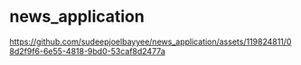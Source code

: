 # news_application

https://github.com/sudeepjoelbayyee/news_application/assets/119824811/08d2f9f6-6e55-4818-9bd0-53caf8d2477a

